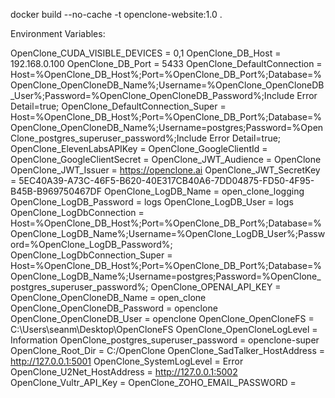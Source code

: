 docker build --no-cache -t openclone-website:1.0 .

Environment Variables:

OpenClone_CUDA_VISIBLE_DEVICES = 0,1
OpenClone_DB_Host = 192.168.0.100
OpenClone_DB_Port = 5433
OpenClone_DefaultConnection = Host=%OpenClone_DB_Host%;Port=%OpenClone_DB_Port%;Database=%OpenClone_OpenCloneDB_Name%;Username=%OpenClone_OpenCloneDB_User%;Password=%OpenClone_OpenCloneDB_Password%;Include Error Detail=true;
OpenClone_DefaultConnection_Super = Host=%OpenClone_DB_Host%;Port=%OpenClone_DB_Port%;Database=%OpenClone_OpenCloneDB_Name%;Username=postgres;Password=%OpenClone_postgres_superuser_password%;Include Error Detail=true;
OpenClone_ElevenLabsAPIKey = <Your Key>
OpenClone_GoogleClientId = <Your Key>
OpenClone_GoogleClientSecret = <Your Key>
OpenClone_JWT_Audience = OpenClone
OpenClone_JWT_Issuer = https://openclone.ai
OpenClone_JWT_SecretKey = 5EC40A39-A73C-46F5-B620-40E317CB40A6-7DD04875-FD50-4F95-B45B-B969750467DF
OpenClone_LogDB_Name = open_clone_logging
OpenClone_LogDB_Password = logs
OpenClone_LogDB_User = logs
OpenClone_LogDbConnection = Host=%OpenClone_DB_Host%;Port=%OpenClone_DB_Port%;Database=%OpenClone_LogDB_Name%;Username=%OpenClone_LogDB_User%;Password=%OpenClone_LogDB_Password%;
OpenClone_LogDbConnection_Super = Host=%OpenClone_DB_Host%;Port=%OpenClone_DB_Port%;Database=%OpenClone_LogDB_Name%;Username=postgres;Password=%OpenClone_postgres_superuser_password%;
OpenClone_OPENAI_API_KEY = <Your Key>
OpenClone_OpenCloneDB_Name = open_clone
OpenClone_OpenCloneDB_Password = openclone
OpenClone_OpenCloneDB_User = openclone
OpenClone_OpenCloneFS = C:\Users\seanm\Desktop\OpenCloneFS
OpenClone_OpenCloneLogLevel = Information
OpenClone_postgres_superuser_password = openclone-super
OpenClone_Root_Dir = C:/OpenClone
OpenClone_SadTalker_HostAddress = http://127.0.0.1:5001
OpenClone_SystemLogLevel = Error
OpenClone_U2Net_HostAddress = http://127.0.0.1:5002
OpenClone_Vultr_API_Key = <Your Key>
OpenClone_ZOHO_EMAIL_PASSWORD = <Your Key>